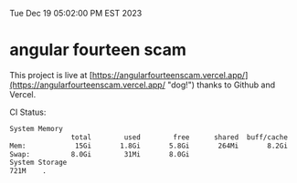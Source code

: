 Tue Dec 19 05:02:00 PM EST 2023

# angular fourteen scam


This project is live at [https://angularfourteenscam.vercel.app/](https://angularfourteenscam.vercel.app/ "dog!") thanks to Github and Vercel.

CI Status: 

```bash
System Memory
               total        used        free      shared  buff/cache   available
Mem:            15Gi       1.8Gi       5.8Gi       264Mi       8.2Gi        13Gi
Swap:          8.0Gi        31Mi       8.0Gi
System Storage
721M	.
